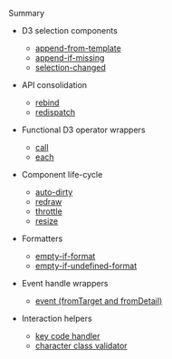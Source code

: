 Summary

- D3 selection components
  - [append-from-template](man/append-from-template.md)
  - [append-if-missing](man/append-if-missing.md)
  - [selection-changed](man/selection-changed.md)

- API consolidation
  - [rebind](man/rebind.md)
  - [redispatch](man/redispatch.md)

- Functional D3 operator wrappers
  - [call](man/call.md)
  - [each](man/each.md)

- Component life-cycle
  - [auto-dirty](man/auto-dirty.md)
  - [redraw](man/redraw.md)
  - [throttle](man/throttle.md)
  - [resize](man/resize.md)

- Formatters
  - [empty-if-format](man/empty-if-format.md)
  - [empty-if-undefined-format](man/empty-if-undefined-format.md)

- Event handle wrappers
  - [event (fromTarget and fromDetail)](man/event.md)

- Interaction helpers
  - [key code handler](man/key-code-handler.md)
  - [character class validator](man/character-class-validator.md)
